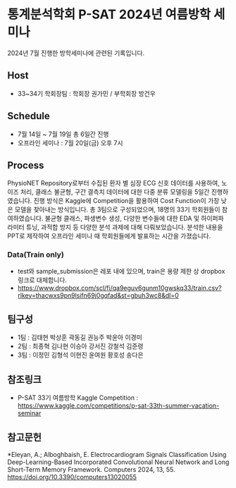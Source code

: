 # 통계분석학회 P-SAT 2024년 여름방학 세미나
2024년 7월 진행한 방학세미나에 관련된 기록입니다.

## Host

* 33~34기 학회장팀 : 학회장 권가민 / 부학회장 방건우
## Schedule

* 7월 14일 ~ 7월 19일 총 6일간 진행
* 오프라인 세미나 : 7월 20일(금) 오후 7시
## Process

PhysioNET Repository로부터 수집된 환자 별 심장 ECG 신호 데이터를 사용하여, 노이즈 처리, 클래스 불균형, 구간 결측치 데이터에 대한 다중 분류 모델링을 5일간 진행하였습니다. 진행 방식은 Kaggle에 Competition을 활용하여 Cost Function이 가장 낮은 모델을 찾아내는 방식입니다. 총 3팀으로 구성되었으며, 18명의 33기 학회원들이 참여하였습니다. 불균형 클래스, 파생변수 생성, 다양한 변수들에 대한 EDA 및 하이퍼파라미터 튜닝, 과적합 방지 등 다양한 분석 과제에 대해 다뤄보았습니다. 분석한 내용을 PPT로 제작하여 오프라인 세미나 때 학회원들에게 발표하는 시간을 가졌습니다.
### Data(Train only)
* test와 sample_submission은 레포 내에 있으며, train은 용량 제한 상 dropbox 링크로 대체합니다.
* https://www.dropbox.com/scl/fi/qa9eguv6gunm10gwskq33/train.csv?rlkey=thacwxs9pn9lsifn69j0gqfad&st=gbuh3wc8&dl=0
## 팀구성

* 1팀 : 김태현 박상훈 곽동길 권능주 박윤아 이경미
* 2팀 : 최종혁 김나현 이승아 강서진 강철석 김준령
* 3팀 : 이정민 김형석 이현진 윤여원 황호성 송다은
## 참조링크

* P-SAT 33기 여름방학 Kaggle Competition :
https://www.kaggle.com/competitions/p-sat-33th-summer-vacation-seminar
## 참고문헌
*Eleyan, A.; Alboghbaish, E. Electrocardiogram Signals Classification Using Deep-Learning-Based Incorporated Convolutional Neural Network and Long Short-Term Memory Framework. Computers 2024, 13, 55. https://doi.org/10.3390/computers13020055
